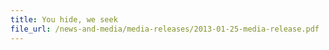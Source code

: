 ```yaml
---
title: You hide, we seek
file_url: /news-and-media/media-releases/2013-01-25-media-release.pdf
---
```

